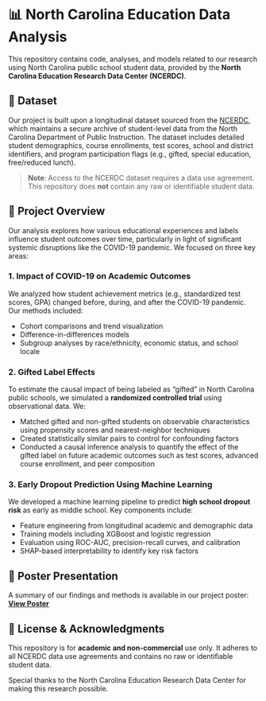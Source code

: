 # 📊 North Carolina Education Data Analysis

This repository contains code, analyses, and models related to our research using North Carolina public school student data, provided by the **North Carolina Education Research Data Center (NCERDC)**.

## 📁 Dataset

Our project is built upon a longitudinal dataset sourced from the [NCERDC](https://childandfamilypolicy.duke.edu/north-carolina-education-research-data/), which maintains a secure archive of student-level data from the North Carolina Department of Public Instruction. The dataset includes detailed student demographics, course enrollments, test scores, school and district identifiers, and program participation flags (e.g., gifted, special education, free/reduced lunch).

> **Note**: Access to the NCERDC dataset requires a data use agreement. This repository does **not** contain any raw or identifiable student data.

## 🧠 Project Overview

Our analysis explores how various educational experiences and labels influence student outcomes over time, particularly in light of significant systemic disruptions like the COVID-19 pandemic. We focused on three key areas:

### 1. Impact of COVID-19 on Academic Outcomes

We analyzed how student achievement metrics (e.g., standardized test scores, GPA) changed before, during, and after the COVID-19 pandemic. Our methods included:

- Cohort comparisons and trend visualization  
- Difference-in-differences models  
- Subgroup analyses by race/ethnicity, economic status, and school locale  

### 2. Gifted Label Effects

To estimate the causal impact of being labeled as “gifted” in North Carolina public schools, we simulated a **randomized controlled trial** using observational data. We:

- Matched gifted and non-gifted students on observable characteristics using propensity scores and nearest-neighbor techniques  
- Created statistically similar pairs to control for confounding factors  
- Conducted a causal inference analysis to quantify the effect of the gifted label on future academic outcomes such as test scores, advanced course enrollment, and peer composition  

### 3. Early Dropout Prediction Using Machine Learning

We developed a machine learning pipeline to predict **high school dropout risk** as early as middle school. Key components include:

- Feature engineering from longitudinal academic and demographic data  
- Training models including XGBoost and logistic regression  
- Evaluation using ROC-AUC, precision-recall curves, and calibration  
- SHAP-based interpretability to identify key risk factors  

## 📌 Poster Presentation

A summary of our findings and methods is available in our project poster: **[View Poster](https://1drv.ms/p/c/d10f3c827d439696/EWxcg2O__UxEiw0DIHZastsBt0qQ388dUe4_wrIR3m4KNA?e=UnZO6G)**

## 📄 License & Acknowledgments

This repository is for **academic and non-commercial** use only. It adheres to all NCERDC data use agreements and contains no raw or identifiable student data.

Special thanks to the North Carolina Education Research Data Center for making this research possible.
